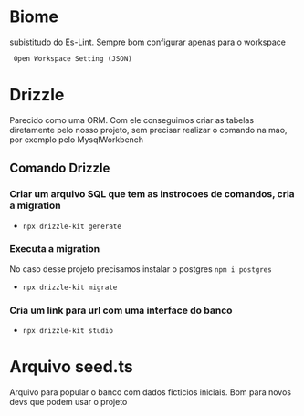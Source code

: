 # Biome
subistitudo do Es-Lint. Sempre bom configurar apenas para o workspace

``` Open Workspace Setting (JSON)```

# Drizzle
Parecido como uma ORM.
Com ele conseguimos criar as tabelas diretamente pelo nosso projeto, sem precisar realizar o comando na mao, por exemplo pelo MysqlWorkbench

## Comando Drizzle
### Criar um arquivo SQL que tem as instrocoes de comandos, cria a migration
- ```npx drizzle-kit generate```

### Executa a migration 
No caso desse projeto precisamos instalar o postgres ```npm i postgres```
- ```npx drizzle-kit migrate```

### Cria um link para url com uma interface do banco
- ```npx drizzle-kit studio```

# Arquivo seed.ts
Arquivo para popular o banco com dados ficticios iniciais. Bom para novos devs que podem usar o projeto